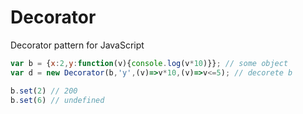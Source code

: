 # Decorator
Decorator pattern for JavaScript
```javascript
var b = {x:2,y:function(v){console.log(v*10)}}; // some object
var d = new Decorator(b,'y',(v)=>v*10,(v)=>v<=5); // decorete b

b.set(2) // 200
b.set(6) // undefined
```
